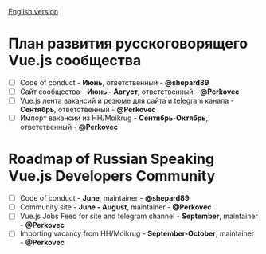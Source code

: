 [English version](#roadmap-of-russian-vuejs-developers-community)

# План развития русскоговорящего Vue.js сообщества

- [ ] Code of conduct - **Июнь**, ответственный - **@shepard89**
- [ ] Сайт сообщества - **Июнь - Август**, ответственный - **@Perkovec**
- [ ] Vue.js лента вакансий и резюме для сайта и telegram канала - **Сентябрь**, ответственный - **@Perkovec**
- [ ] Импорт вакансии из HH/Moikrug - **Сентябрь-Октябрь**, ответственный - **@Perkovec**

# Roadmap of Russian Speaking Vue.js Developers Community

- [ ] Code of conduct - **June**, maintainer - **@shepard89**
- [ ] Community site - **June - August**, maintainer - **@Perkovec**
- [ ] Vue.js Jobs Feed for site and telegram channel - **September**, maintainer - **@Perkovec**
- [ ] Importing vacancy from HH/Moikrug - **September-October**, maintainer - **@Perkovec**

